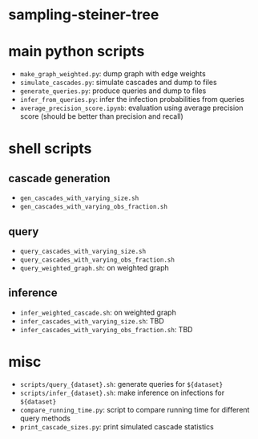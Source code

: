 # sampling-steiner-tree

# main python scripts

- `make_graph_weighted.py`: dump  graph with edge weights
- `simulate_cascades.py`: simulate cascades and dump to files
- `generate_queries.py`: produce queries and dump to files
- `infer_from_queries.py`: infer the infection probabilities from queries
- `average_precision_score.ipynb`: evaluation using average precision score (should be better than precision and recall)


# shell scripts

## cascade generation

- `gen_cascades_with_varying_size.sh`
- `gen_cascades_with_varying_obs_fraction.sh`

## query

- `query_cascades_with_varying_size.sh`
- `query_cascades_with_varying_obs_fraction.sh`
- `query_weighted_graph.sh`: on weighted graph

## inference

- `infer_weighted_cascade.sh`: on weighted graph
- `infer_cascades_with_varying_size.sh`: TBD
- `infer_cascades_with_varying_obs_fraction.sh`: TBD


# misc

- `scripts/query_{dataset}.sh`: generate queries for `${dataset}`
- `scripts/infer_{dataset}.sh`: make inference on infections for `${dataset}`
- `compare_running_time.py`: script to compare running time for different query methods
- `print_cascade_sizes.py`: print simulated cascade statistics

